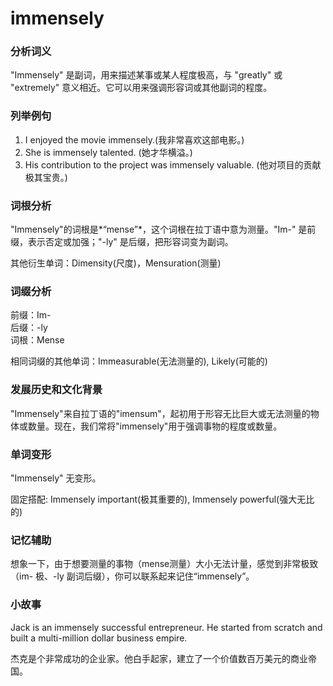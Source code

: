 # immensely

### 分析词义

  

"Immensely" 是副词，用来描述某事或某人程度极高，与 "greatly" 或 "extremely" 意义相近。它可以用来强调形容词或其他副词的程度。

  

### 列举例句

  

1.  I enjoyed the movie immensely.(我非常喜欢这部电影。)
2.  She is immensely talented. (她才华横溢。)
3.  His contribution to the project was immensely valuable. (他对项目的贡献极其宝贵。)

  

### 词根分析

  

"Immensely"的词根是\*“mense”\*，这个词根在拉丁语中意为测量。"Im-" 是前缀，表示否定或加强；"-ly" 是后缀，把形容词变为副词。

  

其他衍生单词：Dimensity(尺度)，Mensuration(测量)

  

### 词缀分析

  

前缀：Im-  
后缀：-ly  
词根：Mense

  

相同词缀的其他单词：Immeasurable(无法测量的), Likely(可能的)

  

### 发展历史和文化背景

  

"Immensely"来自拉丁语的"imensum"，起初用于形容无比巨大或无法测量的物体或数量。现在，我们常将"immensely"用于强调事物的程度或数量。

  

### 单词变形

  

"Immensely" 无变形。

  

固定搭配: Immensely important(极其重要的), Immensely powerful(强大无比的)

  

### 记忆辅助

  

想象一下，由于想要测量的事物（mense测量）大小无法计量，感觉到非常极致（im- 极、-ly 副词后缀），你可以联系起来记住“immensely”。

  

### 小故事

  

Jack is an immensely successful entrepreneur. He started from scratch and built a multi-million dollar business empire.

  

杰克是个非常成功的企业家。他白手起家，建立了一个价值数百万美元的商业帝国。
